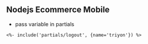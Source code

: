 ## Nodejs Ecommerce Mobile 




- pass variable in partials 
```ejs
<%- include('partials/logout', {name='triyon'}) %>
```